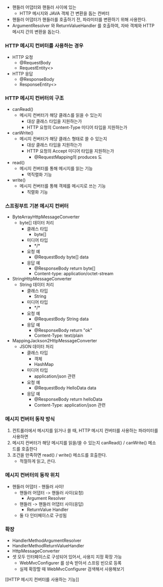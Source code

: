- 핸들러 어댑터와 핸들러 사이에 있는
	- HTTP 메시지와 JAVA 객체 간 변환을 돕는 컨버터
- 핸들러 어댑터가 핸들러를 호출하기 전, 파라미터를 변환하기 위해 사용한다.
- ArgumentResolver 와 ReturnValueHandler 를 호출하여, 자바 객체와 HTTP 메시지 간의 변환을 돕는다.


### HTTP 메시지 컨버터를 사용하는 경우
- HTTP 요청
	- @RequestBody
	- RequestEntity<>
- HTTP 응답
	- @ResponseBody
	- ResponseEntity<>
### HTTP 메시지 컨버터의 구조
- canRead()
	- 메시지 컨버터가 해당 클래스를 읽을 수 있는지
		- 대상 클래스 타입을 지원하는가
		- HTTP 요청의 Content-Type 미디어 타입을 지원하는가
- canWrite()
	- 메시지 컨버터가 해당 클래스 형태로 쓸 수 있는지
		- 대상 클래스 타입을 지원하는가
		- HTTP 요청의 Accept 미디어 타입을 지원하는가
			- @RequestMapping의 produces 도
- read()
	- 메시지 컨버터를 통해 메시지를 읽는 기능
		- 역직렬화 기능
- write()
	- 메시지 컨버터를 통해 객체를 메시지로 쓰는 기능
		- 직렬화 기능
### 스프링부트 기본 메시지 컨버터
- ByteArrayHttpMessageConverter
	- byte[] 데이터 처리
		- 클래스 타입
			- byte[]
		- 미디어 타입
			- \*/\*
		- 요청 예
			- @RequestBody byte[] data
		- 응답 예
			- @ResponseBody return byte[]
			- Content-type: application/octet-stream
- StringHttpMessageConverter
	- String 데이터 처리
		- 클래스 타입
			- String
		- 미디어 타입
			- \*/\*
		- 요청 예
			- @RequestBody String data
		- 응답 예
			- @ResponseBody return "ok"
			- Content-Type: text/plain
- MappingJackson2HttpMessageConverter
	- JSON 데이터 처리
		- 클래스 타입
			- 객체
			- HashMap
		- 미디어 타입
			- application/json 관련
		- 요청 예
			- @RequestBody HelloData data
		- 응답 예
			- @ResponseBody return helloData
			- Content-Type: application/json 관련
				
### 메시지 컨버터 동작 방식
1. 컨트롤러에서 메시지를 읽거나 쓸 때, HTTP 메시지 컨버터를 사용하는 파라미터를 사용하면
2. 메시지 컨버터가 해당 메시지를 읽을/쓸 수 있는지 canRead() / canWrite() 메소드를 호출한다
3. 조건을 만족하면 read() / write() 메소드를 호출한다.
	- 적절하게 읽고, 쓴다.
### 메시지 컨버터의 동작 위치
- 핸들러 어댑터 - 핸들러 사이!
	- 핸들러 어댑터 -> 핸들러 사이(요청)
		- Argument Resolver
	- 핸들러 -> 핸들러 어댑터 사이(응답)
		- ReturnValue Handler
	- 둘 다 인터페이스로 구성됨
### 확장
- HandlerMethodArgumentResolver
- HandlerMethodReturnValueHandler
- HttpMessageConverter
- 셋 모두 인터페이스로 구성되어 있어서, 사용지 지정 확장 가능
	- WebMvcConfigurer 를 상속 받아서 스프링 빈으로 등록
	- 실제 확장할 때 WebMvcConfigurer 검색해서 사용해보기


[[HTTP 메시지 컨버터를 사용하는 기능]]